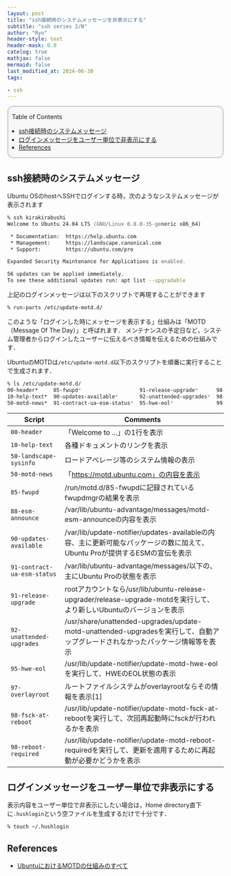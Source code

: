 ```yaml
---
layout: post
title: "ssh接続時のシステムメッセージを非表示にする"
subtitle: "ssh series 2/N"
author: "Ryo"
header-style: text
header-mask: 0.0
catelog: true
mathjax: false
mermaid: false
last_modified_at: 2024-06-30
tags:

- ssh
---
```


<div style='border-radius: 1em; border-style:solid; border-color:#D3D3D3; background-color:#F8F8F8'>

<p class="h4">&nbsp;&nbsp;Table of Contents</p>

<!-- START doctoc generated TOC please keep comment here to allow auto update -->
<!-- DON'T EDIT THIS SECTION, INSTEAD RE-RUN doctoc TO UPDATE -->

- [ssh接続時のシステムメッセージ](#ssh%E6%8E%A5%E7%B6%9A%E6%99%82%E3%81%AE%E3%82%B7%E3%82%B9%E3%83%86%E3%83%A0%E3%83%A1%E3%83%83%E3%82%BB%E3%83%BC%E3%82%B8)
- [ログインメッセージをユーザー単位で非表示にする](#%E3%83%AD%E3%82%B0%E3%82%A4%E3%83%B3%E3%83%A1%E3%83%83%E3%82%BB%E3%83%BC%E3%82%B8%E3%82%92%E3%83%A6%E3%83%BC%E3%82%B6%E3%83%BC%E5%8D%98%E4%BD%8D%E3%81%A7%E9%9D%9E%E8%A1%A8%E7%A4%BA%E3%81%AB%E3%81%99%E3%82%8B)
- [References](#references)

<!-- END doctoc generated TOC please keep comment here to allow auto update -->


</div>

## ssh接続時のシステムメッセージ

Ubuntu OSのhostへSSHでログインする時，次のようなシステムメッセージが表示されます

```zsh
% ssh kirakirabushi
Welcome to Ubuntu 24.04 LTS (GNU/Linux 6.8.0-35-generic x86_64)

 * Documentation:  https://help.ubuntu.com
 * Management:     https://landscape.canonical.com
 * Support:        https://ubuntu.com/pro

Expanded Security Maintenance for Applications is enabled.

56 updates can be applied immediately.
To see these additional updates run: apt list --upgradable
```

上記のログインメッセージは以下のスクリプトで再現することができます

```zsh
% run-parts /etc/update-motd.d/
```

このような「⁠ログインした時にメッセージを表示する」仕組みは「MOTD（Message Of The Day）」と呼ばれます．
メンテナンスの予定日など，システム管理者からログインしたユーザーに伝えるべき情報を伝えるための仕組みです．

UbuntuのMOTDは`/etc/update-motd.d`以下のスクリプトを順番に実行することで生成されます．

```zsh
% ls /etc/update-motd.d/                                                                                      
00-header*     85-fwupd*                   91-release-upgrade*      98-fsck-at-reboot*
10-help-text*  90-updates-available*       92-unattended-upgrades*  98-reboot-required*
50-motd-news*  91-contract-ua-esm-status*  95-hwe-eol*              99-livepatch-kernel-upgrade-required*
```

|Script|Comments|
|---|---|
|`00-header`|「Welcome to ...」の1行を表示|
|`10-help-text`|各種ドキュメントのリンクを表示|
|`50-landscape-sysinfo`|ロードアベレージ等のシステム情報の表示|
|`50-motd-news`|「https://motd.ubuntu.com」の内容を表示|
|`85-fwupd`|/run/motd.d/85-fwupdに記録されているfwupdmgrの結果を表示|
|`88-esm-announce`|/var/lib/ubuntu-advantage/messages/motd-esm-announceの内容を表示|
|`90-updates-available`|/var/lib/update-notifier/updates-availableの内容、主に更新可能なパッケージの数に加えて、Ubuntu Proが提供するESMの宣伝を表示|
|`91-contract-ua-esm-status`|/var/lib/ubuntu-advantage/messages/以下の、主にUbuntu Proの状態を表示|
|`91-release-upgrade`|rootアカウントなら/usr/lib/ubuntu-release-upgrader/release-upgrade-motdを実行して、より新しいUbuntuのバージョンを表示|
|`92-unattended-upgrades`|/usr/share/unattended-upgrades/update-motd-unattended-upgradesを実行して、自動アップグレードされなかったパッケージ情報等を表示|
|`95-hwe-eol`|/usr/lib/update-notifier/update-motd-hwe-eolを実行して、HWEのEOL状態の表示|
|`97-overlayroot`|ルートファイルシステムがoverlayrootならその情報を表示[1]|
|`98-fsck-at-reboot`|/usr/lib/update-notifier/update-motd-fsck-at-rebootを実行して、次回再起動時にfsckが行われるかを表示|
|`98-reboot-required`|/usr/lib/update-notifier/update-motd-reboot-requiredを実行して、更新を適用するために再起動が必要かどうかを表示|

## ログインメッセージをユーザー単位で非表示にする

表示内容をユーザー単位で非表示にしたい場合は，Home directory直下に`.hushlogin`という空ファイルを生成するだけで十分です．

```zsh
% touch ~/.hushlogin
```


References
----------
- [UbuntuにおけるMOTDの仕組みのすべて](https://gihyo.jp/admin/serial/01/ubuntu-recipe/0755)
